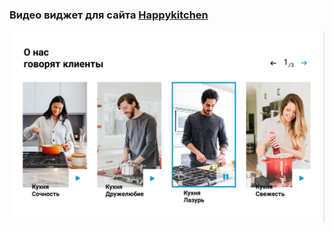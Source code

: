 ### Видео виджет для сайта [Happykitchen](https://happykitchen.ru/)

![popup-contact](https://github.com/adwin-agency/happykitchen-video-slider/raw/main/images/Git-backround(remove).png)
